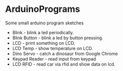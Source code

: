 # ArduinoPrograms
Some small arduino program sketches

- Blink - blink a led periodically.
- Blink Button - blink a led by button pressing.
- LCD - print something on LCD.
- LCD Temp - show temperature on LCD.
- Dino Servo - catch a dinosaur from Google Chrome
- Keypad Reader - read input from keypad
- LCD RFID - read car via rfid and show data on lcd. 
